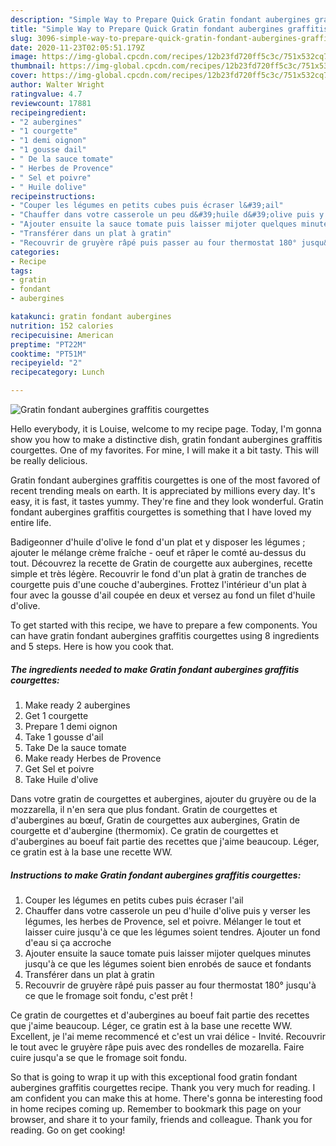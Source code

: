 ```yaml
---
description: "Simple Way to Prepare Quick Gratin fondant aubergines graffitis courgettes"
title: "Simple Way to Prepare Quick Gratin fondant aubergines graffitis courgettes"
slug: 3096-simple-way-to-prepare-quick-gratin-fondant-aubergines-graffitis-courgettes
date: 2020-11-23T02:05:51.179Z
image: https://img-global.cpcdn.com/recipes/12b23fd720ff5c3c/751x532cq70/gratin-fondant-aubergines-graffitis-courgettes-photo-principale-de-la-recette.jpg
thumbnail: https://img-global.cpcdn.com/recipes/12b23fd720ff5c3c/751x532cq70/gratin-fondant-aubergines-graffitis-courgettes-photo-principale-de-la-recette.jpg
cover: https://img-global.cpcdn.com/recipes/12b23fd720ff5c3c/751x532cq70/gratin-fondant-aubergines-graffitis-courgettes-photo-principale-de-la-recette.jpg
author: Walter Wright
ratingvalue: 4.7
reviewcount: 17881
recipeingredient:
- "2 aubergines"
- "1 courgette"
- "1 demi oignon"
- "1 gousse dail"
- " De la sauce tomate"
- " Herbes de Provence"
- " Sel et poivre"
- " Huile dolive"
recipeinstructions:
- "Couper les légumes en petits cubes puis écraser l&#39;ail"
- "Chauffer dans votre casserole un peu d&#39;huile d&#39;olive puis y verser les légumes, les herbes de Provence, sel et poivre. Mélanger le tout et laisser cuire jusqu&#39;à ce que les légumes soient tendres. Ajouter un fond d&#39;eau si ça accroche"
- "Ajouter ensuite la sauce tomate puis laisser mijoter quelques minutes jusqu&#39;à ce que les légumes soient bien enrobés de sauce et fondants"
- "Transférer dans un plat à gratin"
- "Recouvrir de gruyère râpé puis passer au four thermostat 180° jusqu&#39;à ce que le fromage soit fondu, c&#39;est prêt !"
categories:
- Recipe
tags:
- gratin
- fondant
- aubergines

katakunci: gratin fondant aubergines 
nutrition: 152 calories
recipecuisine: American
preptime: "PT22M"
cooktime: "PT51M"
recipeyield: "2"
recipecategory: Lunch

---
```



![Gratin fondant aubergines graffitis courgettes](https://img-global.cpcdn.com/recipes/12b23fd720ff5c3c/751x532cq70/gratin-fondant-aubergines-graffitis-courgettes-photo-principale-de-la-recette.jpg)

Hello everybody, it is Louise, welcome to my recipe page. Today, I'm gonna show you how to make a distinctive dish, gratin fondant aubergines graffitis courgettes. One of my favorites. For mine, I will make it a bit tasty. This will be really delicious.

Gratin fondant aubergines graffitis courgettes is one of the most favored of recent trending meals on earth. It is appreciated by millions every day. It's easy, it is fast, it tastes yummy. They're fine and they look wonderful. Gratin fondant aubergines graffitis courgettes is something that I have loved my entire life.

Badigeonner d&#39;huile d&#39;olive le fond d&#39;un plat et y disposer les légumes ; ajouter le mélange crème fraîche - oeuf et râper le comté au-dessus du tout. Découvrez la recette de Gratin de courgette aux aubergines, recette simple et très légère. Recouvrir le fond d&#39;un plat à gratin de tranches de courgette puis d&#39;une couche d&#39;aubergines. Frottez l&#39;intérieur d&#39;un plat à four avec la gousse d&#39;ail coupée en deux et versez au fond un filet d&#39;huile d&#39;olive.


To get started with this recipe, we have to prepare a few components. You can have gratin fondant aubergines graffitis courgettes using 8 ingredients and 5 steps. Here is how you cook that.

<!--inarticleads1-->

##### The ingredients needed to make Gratin fondant aubergines graffitis courgettes:

1. Make ready 2 aubergines
1. Get 1 courgette
1. Prepare 1 demi oignon
1. Take 1 gousse d&#39;ail
1. Take  De la sauce tomate
1. Make ready  Herbes de Provence
1. Get  Sel et poivre
1. Take  Huile d&#39;olive


Dans votre gratin de courgettes et aubergines, ajouter du gruyère ou de la mozzarella, il n&#39;en sera que plus fondant. Gratin de courgettes et d&#39;aubergines au bœuf, Gratin de courgettes aux aubergines, Gratin de courgette et d&#39;aubergine (thermomix). Ce gratin de courgettes et d&#39;aubergines au boeuf fait partie des recettes que j&#39;aime beaucoup. Léger, ce gratin est à la base une recette WW. 

<!--inarticleads2-->

##### Instructions to make Gratin fondant aubergines graffitis courgettes:

1. Couper les légumes en petits cubes puis écraser l&#39;ail
1. Chauffer dans votre casserole un peu d&#39;huile d&#39;olive puis y verser les légumes, les herbes de Provence, sel et poivre. Mélanger le tout et laisser cuire jusqu&#39;à ce que les légumes soient tendres. Ajouter un fond d&#39;eau si ça accroche
1. Ajouter ensuite la sauce tomate puis laisser mijoter quelques minutes jusqu&#39;à ce que les légumes soient bien enrobés de sauce et fondants
1. Transférer dans un plat à gratin
1. Recouvrir de gruyère râpé puis passer au four thermostat 180° jusqu&#39;à ce que le fromage soit fondu, c&#39;est prêt !


Ce gratin de courgettes et d&#39;aubergines au boeuf fait partie des recettes que j&#39;aime beaucoup. Léger, ce gratin est à la base une recette WW. Excellent, je l&#39;ai meme recommencé et c&#39;est un vrai délice - Invité. Recouvrir le tout avec le gruyère râpe puis avec des rondelles de mozarella. Faire cuire jusqu&#39;a se que le fromage soit fondu. 

So that is going to wrap it up with this exceptional food gratin fondant aubergines graffitis courgettes recipe. Thank you very much for reading. I am confident you can make this at home. There's gonna be interesting food in home recipes coming up. Remember to bookmark this page on your browser, and share it to your family, friends and colleague. Thank you for reading. Go on get cooking!
